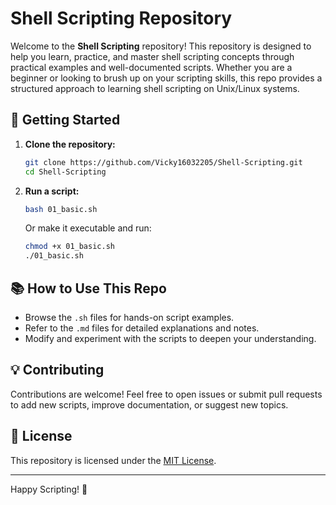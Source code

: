# Shell Scripting Repository

Welcome to the **Shell Scripting** repository! This repository is designed to help you learn, practice, and master shell scripting concepts through practical examples and well-documented scripts. Whether you are a beginner or looking to brush up on your scripting skills, this repo provides a structured approach to learning shell scripting on Unix/Linux systems.



## 🚀 Getting Started

1. **Clone the repository:**
   ```sh
   git clone https://github.com/Vicky16032205/Shell-Scripting.git
   cd Shell-Scripting
   ```
2. **Run a script:**
   ```sh
   bash 01_basic.sh
   ```
   Or make it executable and run:
   ```sh
   chmod +x 01_basic.sh
   ./01_basic.sh
   ```



## 📚 How to Use This Repo

- Browse the `.sh` files for hands-on script examples.
- Refer to the `.md` files for detailed explanations and notes.
- Modify and experiment with the scripts to deepen your understanding.

## 💡 Contributing

Contributions are welcome! Feel free to open issues or submit pull requests to add new scripts, improve documentation, or suggest new topics.

## 📄 License

This repository is licensed under the [MIT License](LICENSE).

---

Happy Scripting! 🚀

